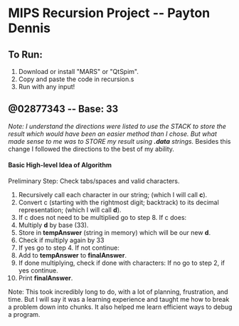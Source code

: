 # MIPS Recursion Project -- Payton Dennis

## To Run:
1. Download or install "MARS" or "QtSpim".
2. Copy and paste the code in recursion.s
3. Run with any input!

## @02877343 -- Base: 33

*Note: I understand the directions were listed to use the STACK to store the result which would have been an easier method than I chose. But what made sense to me was to STORE my result using **.data** strings.*
Besides this change I followed the directions to the best of my ability.

#### Basic High-level Idea of Algorithm

Preliminary Step: Check tabs/spaces and valid characters. 

1. Recursively call each character in our string; (which I will call **c**).
2. Convert c (starting with the rightmost digit; backtrack) to its decimal representation; (which I will call **d**).
3. If c does not need to be multiplied go to step 8. If c does:
4. Multiply **d** by base (33).
5. Store in **tempAnswer** (string in memory) which will be our new **d**.
6. Check if multiply again by 33
7. If yes go to step 4. If not continue:
8. Add to **tempAnswer** to **finalAnswer**.
9. If done multiplying, check if done with characters: If no go to step 2, if yes continue.
10. Print **finalAnswer**.

Note:  This took incredibly long to do, with a lot of planning, frustration, and time. But I will say it was a learning experience and taught me how to break a problem down into chunks. It also helped me learn efficient ways to debug a program.
